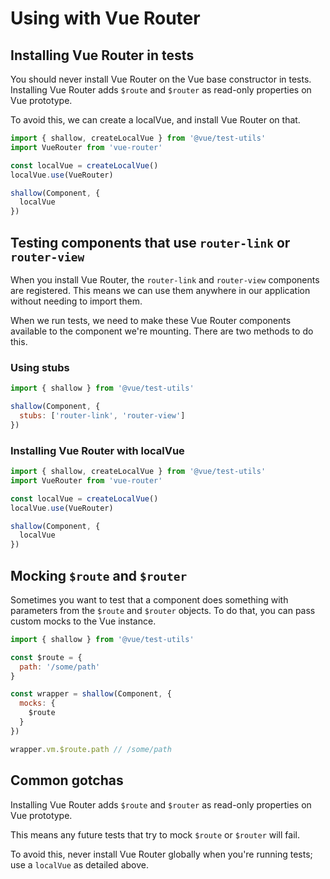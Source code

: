 # Using with Vue Router

## Installing Vue Router in tests

You should never install Vue Router on the Vue base constructor in tests. Installing Vue Router adds `$route` and `$router` as read-only properties on Vue prototype.

To avoid this, we can create a localVue, and install Vue Router on that.

```js
import { shallow, createLocalVue } from '@vue/test-utils'
import VueRouter from 'vue-router'

const localVue = createLocalVue()
localVue.use(VueRouter)

shallow(Component, {
  localVue
})
```

## Testing components that use `router-link` or `router-view`

When you install Vue Router, the `router-link` and `router-view` components are registered. This means we can use them anywhere in our application without needing to import them.

When we run tests, we need to make these Vue Router components available to the component we're mounting. There are two methods to do this.

### Using stubs

```js
import { shallow } from '@vue/test-utils'

shallow(Component, {
  stubs: ['router-link', 'router-view']
})
```

### Installing Vue Router with localVue

```js
import { shallow, createLocalVue } from '@vue/test-utils'
import VueRouter from 'vue-router'

const localVue = createLocalVue()
localVue.use(VueRouter)

shallow(Component, {
  localVue
})
```

## Mocking `$route` and `$router`

Sometimes you want to test that a component does something with parameters from the `$route` and `$router` objects. To do that, you can pass custom mocks to the Vue instance.

```js
import { shallow } from '@vue/test-utils'

const $route = {
  path: '/some/path'
}

const wrapper = shallow(Component, {
  mocks: {
    $route
  }
})

wrapper.vm.$route.path // /some/path
```

## Common gotchas

Installing Vue Router adds `$route` and `$router` as read-only properties on Vue prototype.

This means any future tests that try to mock `$route` or `$router` will fail.

To avoid this, never install Vue Router globally when you're running tests; use a `localVue` as detailed above.
